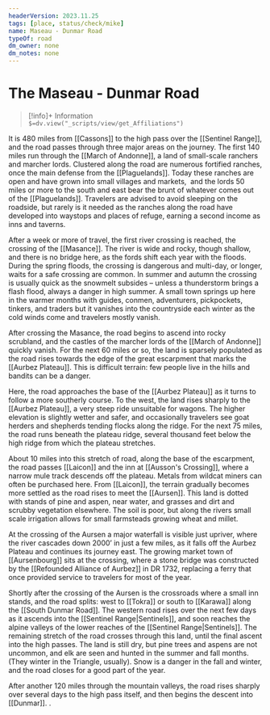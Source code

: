 ```yaml
---
headerVersion: 2023.11.25
tags: [place, status/check/mike]
name: Maseau - Dunmar Road
typeOf: road
dm_owner: none
dm_notes: none
---
```

# The Maseau - Dunmar Road
>[!info]+ Information  
> `$=dv.view("_scripts/view/get_Affiliations")`

It is 480 miles from [[Cassons]] to the high pass over the [[Sentinel Range]], and the road passes through three major areas on the journey. The first 140 miles run through the [[March of Andonne]], a land of small-scale ranchers and marcher lords. Clustered along the road are numerous fortified ranches, once the main defense from the [[Plaguelands]]. Today these ranches are open and have grown into small villages and markets,  and the lords 50 miles or more to the south and east bear the brunt of whatever comes out of the [[Plaguelands]]. Travelers are advised to avoid sleeping on the roadside, but rarely is it needed as the ranches along the road have developed into waystops and places of refuge, earning a second income as inns and taverns.

After a week or more of travel, the first river crossing is reached, the crossing of the [[Masance]]. The river is wide and rocky, though shallow, and there is no bridge here, as the fords shift each year with the floods. During the spring floods, the crossing is dangerous and multi-day, or longer, waits for a safe crossing are common. In summer and autumn the crossing is usually quick as the snowmelt subsides – unless a thunderstorm brings a flash flood, always a danger in high summer. A small town springs up here in the warmer months with guides, conmen, adventurers, pickpockets, tinkers, and traders but it vanishes into the countryside each winter as the cold winds come and travelers mostly vanish. 

After crossing the Masance, the road begins to ascend into rocky scrubland, and the castles of the marcher lords of the [[March of Andonne]] quickly vanish. For the next 60 miles or so, the land is sparsely populated as the road rises towards the edge of the great escarpment that marks the [[Aurbez Plateau]]. This is difficult terrain: few people live in the hills and bandits can be a danger. 

Here, the road approaches the base of the [[Aurbez Plateau]] as it turns to follow a more southerly course. To the west, the land rises sharply to the [[Aurbez Plateau]], a very steep ride unsuitable for wagons. The higher elevation is slightly wetter and safer, and occasionally travelers see goat herders and shepherds tending flocks along the ridge. For the next 75 miles, the road runs beneath the plateau ridge, several thousand feet below the high ridge from which the plateau stretches. 

About 10 miles into this stretch of road, along  the base of the escarpment, the road passes [[Laicon]] and the inn at [[Ausson's Crossing]], where a narrow mule track descends off the plateau. Metals from wildcat miners can often be purchased here. From [[Laicon]], the terrain gradually becomes more settled as the road rises to meet the [[Aursen]]. This land is dotted with stands of pine and aspen, near water, and grasses and dirt and scrubby vegetation elsewhere. The soil is poor, but along the rivers small scale irrigation allows for small farmsteads growing wheat and millet. 

At the crossing of the Aursen a major waterfall is visible just upriver, where the river cascades down 2000’ in just a few miles, as it falls off the Aurbez Plateau and continues its journey east. The growing market town of [[Aursenbourg]] sits at the crossing, where a stone bridge was constructed by the [[Refounded Alliance of Aurbez]] in DR 1732, replacing a ferry that once provided service to travelers for most of the year.

Shortly after the crossing of the Aursen is the crossroads where a small inn stands, and the road splits: west to [[Tokra]] or south to [[Karawa]] along the [[South Dunmar Road]]. The western road rises over the next few days as it ascends into the [[Sentinel Range|Sentinels]], and soon reaches the alpine valleys of the lower reaches of the [[Sentinel Range|Sentinels]]. The remaining stretch of the road crosses through this land, until the final ascent into the high passes. The land is still dry, but pine trees and aspens are not uncommon, and elk are seen and hunted in the summer and fall months. (They winter in the Triangle, usually). Snow is a danger in the fall and winter, and the road closes for a good part of the year. 

After another 120 miles through the mountain valleys, the road rises sharply over several days to the high pass itself, and then begins the descent into [[Dunmar]]. .
